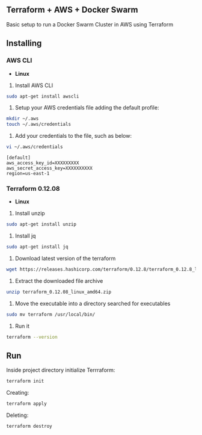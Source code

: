 ## Terraform + AWS + Docker Swarm

Basic setup to run a Docker Swarm Cluster in AWS using Terraform

## Installing

### AWS CLI
- **Linux**

1. Install AWS CLI
```bash
sudo apt-get install awscli
```

1. Setup your AWS credentials file adding the default profile:

```bash
mkdir ~/.aws
touch ~/.aws/credentials
```

1. Add your credentials to the file, such as below:
```bash
vi ~/.aws/credentials
```

```
[default]
aws_access_key_id=XXXXXXXXX
aws_secret_access_key=XXXXXXXXXX
region=us-east-1
```

### Terraform 0.12.08

- **Linux**

1. Install unzip
```bash
sudo apt-get install unzip
```

1. Install jq
```bash
sudo apt-get install jq
```

1. Download latest version of the terraform

```bash
wget https://releases.hashicorp.com/terraform/0.12.8/terraform_0.12.8_linux_amd64.zip
```

1. Extract the downloaded file archive
```bash
unzip terraform_0.12.08_linux_amd64.zip
```

1. Move the executable into a directory searched for executables
```bash
sudo mv terraform /usr/local/bin/
```

1. Run it
```bash
terraform --version 
```
## Run

Inside project directory initialize Terrraform:


```bash
terraform init
```

Creating:

```bash
terraform apply 
```

Deleting:

```bash
terraform destroy
```
